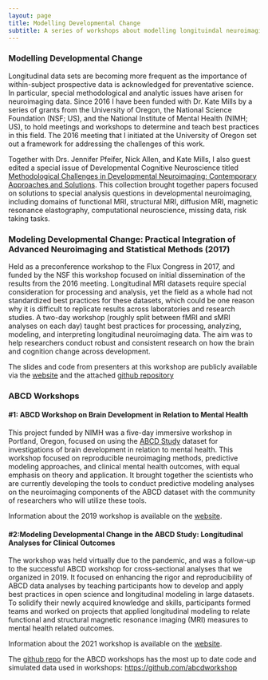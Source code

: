 ```yaml
---
layout: page
title: Modelling Developmental Change
subtitle: A series of workshops about modelling longituindal neuroimaging data
---
```


### Modelling Developmental Change

Longitudinal data sets are becoming more frequent as the importance of within-subject prospective data is acknowledged for preventative science. In particular, special methodological and analytic issues have arisen for neuroimaging data. Since 2016 I have been funded with Dr. Kate Mills by a series of grants from the University of Oregon, the National Science Foundation (NSF; US), and the National Institute of Mental Health (NIMH; US), to hold meetings and workshops to determine and teach best practices in this field. The 2016 meeting that I initiated at the University of Oregon set out a framework for addressing the challenges of this work.

Together with Drs. Jennifer Pfeifer, Nick Allen, and Kate Mills, I also guest edited a special issue of Developmental Cognitive Neuroscience titled [Methodological Challenges in Developmental Neuroimaging: Contemporary Approaches and Solutions](https://www.sciencedirect.com/journal/developmental-cognitive-neuroscience/vol/33/suppl/C). This collection brought together papers focused on  solutions to special analysis questions in developmental neuroimaging, including domains of functional MRI, structural MRI, diffusion MRI, magnetic resonance elastography, computational neuroscience, missing data, risk taking tasks.

### Modeling Developmental Change: Practical Integration of Advanced Neuroimaging and Statistical Methods (2017)

Held as a preconference workshop to the Flux Congress in 2017, and funded by the NSF this workshop focused on initial dissemination of the results from the 2016 meeting. Longitudinal MRI datasets require special consideration for processing and analysis, yet the field as a whole had not standardized best practices for these datasets, which could be one reason why it is difficult to replicate results across laboratories and research studies. A two-day workshop (roughly split between fMRI and sMRI analyses on each day) taught best practices for processing, analyzing, modeling, and interpreting longitudinal neuroimaging data. The aim was to help researchers conduct robust and consistent research on how the brain and cognition change across development.

The slides and code from presenters at this workshop are publicly available via the [website](https://mdc-2017.github.io/) and the attached [github repository](https://github.com/mdc-2017/)

### ABCD Workshops
#### #1: ABCD Workshop on Brain Development in Relation to Mental Health
This project funded by NIMH was a five-day immersive workshop in Portland, Oregon, focused on using the [ABCD Study](https://abcdstudy.org/) dataset for investigations of brain development in relation to mental health. This workshop focused on reproducible neuroimaging methods, predictive modeling approaches, and clinical mental health outcomes, with equal emphasis on theory and application. It brought together the scientists who are currently developing the tools to conduct predictive modeling analyses on the neuroimaging components of the ABCD dataset with the community of researchers who will utilize these tools.

Information about the 2019 workshop is available on the [website](https://abcdworkshop.github.io/past-workshops/2019/).

#### #2:Modeling Developmental Change in the ABCD Study: Longitudinal Analyses for Clinical Outcomes
The workshop was held virtually due to the pandemic, and was a follow-up to the successful ABCD workshop for cross-sectional analyses that we organized in 2019. It focused on enhancing the rigor and reproducibility of ABCD data analyses by teaching participants how to develop and apply best practices in open science and longitudinal modeling in large datasets. To solidify their newly acquired knowledge and skills, participants formed teams and worked on projects that applied longitudinal modeling to relate functional and structural magnetic resonance imaging (MRI) measures to mental health related outcomes. 

Information about the 2021 workshop is available on the [website](https://abcdworkshop.github.io/).

The [github repo](https://github.com/abcdworkshop) for the ABCD workshops has the most up to date code and simulated data used in workshops: https://github.com/abcdworkshop